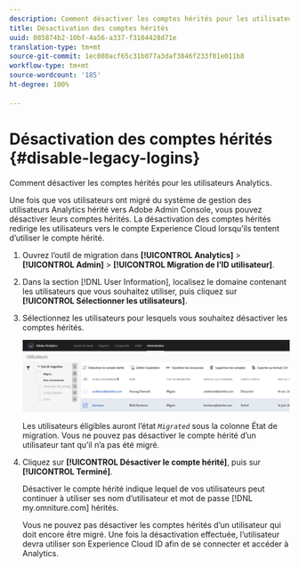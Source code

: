 ```yaml
---
description: Comment désactiver les comptes hérités pour les utilisateurs Analytics.
title: Désactivation des comptes hérités
uuid: 085874b2-10bf-4a56-a337-f3104428d71e
translation-type: tm+mt
source-git-commit: 1ec080acf65c31b077a3daf3846f233f01e011b8
workflow-type: tm+mt
source-wordcount: '185'
ht-degree: 100%

---
```



# Désactivation des comptes hérités {#disable-legacy-logins}

Comment désactiver les comptes hérités pour les utilisateurs Analytics.

Une fois que vos utilisateurs ont migré du système de gestion des utilisateurs Analytics hérité vers Adobe Admin Console, vous pouvez désactiver leurs comptes hérités. La désactivation des comptes hérités redirige les utilisateurs vers le compte Experience Cloud lorsqu’ils tentent d’utiliser le compte hérité.

1. Ouvrez l’outil de migration dans **[!UICONTROL Analytics]** > **[!UICONTROL Admin]** > **[!UICONTROL Migration de l’ID utilisateur]**.
1. Dans la section [!DNL User Information], localisez le domaine contenant les utilisateurs que vous souhaitez utiliser, puis cliquez sur **[!UICONTROL Sélectionner les utilisateurs]**.
1. Sélectionnez les utilisateurs pour lesquels vous souhaitez désactiver les comptes hérités.

   ![](assets/user-info.png)

   Les utilisateurs éligibles auront l’état *`Migrated`* sous la colonne État de migration. Vous ne pouvez pas désactiver le compte hérité d’un utilisateur tant qu’il n’a pas été migré.
1. Cliquez sur **[!UICONTROL Désactiver le compte hérité]**, puis sur **[!UICONTROL Terminé]**.

   Désactiver le compte hérité indique lequel de vos utilisateurs peut continuer à utiliser ses nom d’utilisateur et mot de passe [!DNL my.omniture.com] hérités.

   Vous ne pouvez pas désactiver les comptes hérités d’un utilisateur qui doit encore être migré. Une fois la désactivation effectuée, l’utilisateur devra utiliser son Experience Cloud ID afin de se connecter et accéder à Analytics.


